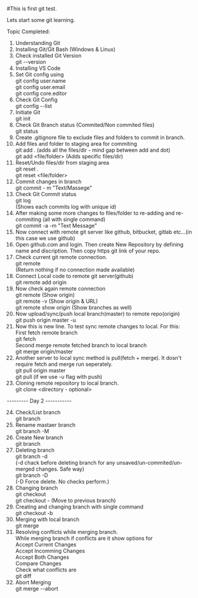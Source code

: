 #This is first git test.

Lets start some git learning.

Topic Completed:

1. Understanding Git  
2. Installing Git/Git Bash (Windows & Linux)  
3. Check installed Git Version  
    git --version  
4. Installing VS Code  
5. Set Git config using  
    git config user.name  
    git config user.email  
    git config core.editor  
6. Check Git Config  
    git config --list  
7. Initiate Git  
    git init    
8. Check Git Branch status (Commited/Non commited files)  
    git status  
9. Create .gitignore file to exclude files and folders to commit in branch.  
10. Add files and folder to staging area for commiting  
        git add . (adds all the files/dir - mind gap between add and dot)  
        git add <file/folder> (Adds specific files/dir)  
11. Reset/Undo files/dir from staging area  
        git reset .  
        git reset <file/folder>  
12. Commit changes in branch  
        git commit - m "Text/Massege"  
13. Check Git Commit status  
        git log  
        (Shows each commits log with unique id)  
14. After making some more changes to files/folder to re-adding and re-commiting (all with single command)  
        git commit -a -m "Text Message"  
15. Now connect with remote git server like github, bitbucket, gitlab etc...(in this case we use github)   
16. Open github.com and login. Then create New Repository by defining name and discription. Then copy https git link of your repo.  
17. Check current git remote connection.  
        git remote  
        (Return nothing if no connection made available)  
18. Connect Local code to remote git server(github)  
        git remote add origin <repo link>  
19. Now check again remote connection  
        git remote (Show origin)  
        git remote -v (Show origin & URL)  
        git remote show origin (Show branches as well)  
20. Now upload/sync/push local branch(master) to remote repo(origin)  
        git push origin master -u  
21. Now this is new line. To test sync remote changes to local. For this:  
        First fetch remote branch  
        git fetch   
        Second merge remote fetched branch to local branch  
        git merge origin/master  
22. Another server to local sync method is pull(fetch + merge). It dosn't require fetch and merge run seperately.    
        git pull origin master  
        git pull (if we use -u flag with push)  
23. Cloning remote repository to local branch.  
        git clone <remote repo-url> <directory - optional>  
  
--------- Day 2 -----------  
  
24. Check/List branch  
        git branch  
25. Rename mastaer branch  
        git branch -M <new name>  
26. Create New branch  
        git branch <new branch name>  
27. Deleting branch  
        git branch -d <branch name>   
        (-d chack before deleting branch for any unsaved/un-commited/un-merged changes. Safe way)  
        git branch -D <branch name>  
        (-D Force delete. No checks perform.)  
28. Changing branch  
        git checkout <branch name>  
        git checkout - (Move to previous branch)  
29. Creating and changing branch  with single command  
        git checkout -b <branch name>  
30. Merging with local branch  
        git merge <branch name>  
31. Resolving conflicts while merging branch.  
        While merging branch if conflicts are it show options for  
                Accept Current Changes  
                Accept Incomming Changes  
                Accept Both Changes  
                Compare Changes  
        Check what conflicts are  
                git diff  
32. Abort Merging  
        git merge --abort                         

